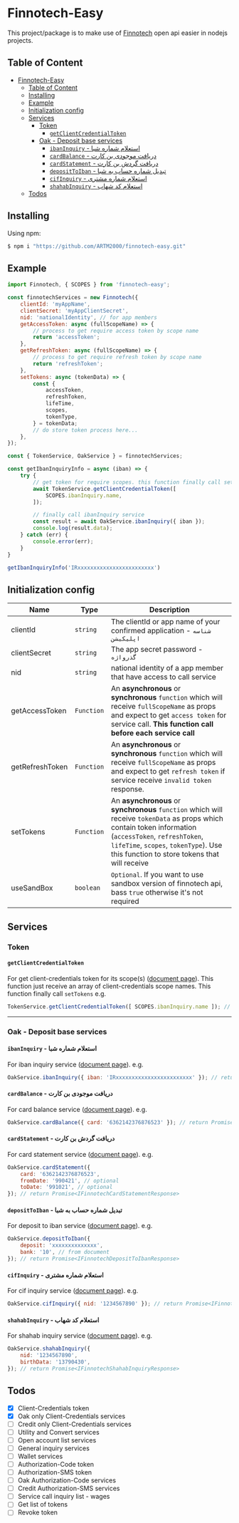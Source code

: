 # Finnotech-Easy
This project/package is to make use of [Finnotech](https://www.finnotech.ir?utm_medium=npm-package) open api easier in nodejs projects.

## Table of Content
- [Finnotech-Easy](#finnotech-easy)
  - [Table of Content](#table-of-content)
  - [Installing](#installing)
  - [Example](#example)
  - [Initialization config](#initialization-config)
  - [Services](#services)
    - [Token](#token)
      - [`getClientCredentialToken`](#getclientcredentialtoken)
    - [Oak - Deposit base services](#oak---deposit-base-services)
      - [`ibanInquiry` - استعلام شماره شبا](#ibaninquiry---استعلام-شماره-شبا)
      - [`cardBalance` - دریافت موجودی بن کارت](#cardbalance---دریافت-موجودی-بن-کارت)
      - [`cardStatement` - دریافت گردش بن کارت](#cardstatement---دریافت-گردش-بن-کارت)
      - [`depositToIban` - تبدیل شماره حساب به شبا](#deposittoiban---تبدیل-شماره-حساب-به-شبا)
      - [`cifInquiry` - استعلام شماره مشتری](#cifinquiry---استعلام-شماره-مشتری)
      - [`shahabInquiry` - استعلام کد شهاب](#shahabinquiry---استعلام-کد-شهاب)
  - [Todos](#todos)

## Installing
Using npm:
```bash
$ npm i "https://github.com/ARTM2000/finnotech-easy.git"
```

## Example
```js
import Finnotech, { SCOPES } from 'finnotech-easy';

const finnotechServices = new Finnotech({
    clientId: 'myAppName', 
    clientSecret: 'myAppClientSecret',
    nid: 'nationalIdentity', // for app members
    getAccessToken: async (fullScopeName) => {
        // process to get require access token by scope name
        return 'accessToken';
    },
    getRefreshToken: async (fullScopeName) => {
        // process to get require refresh token by scope name
        return 'refreshToken';
    },
    setTokens: async (tokenData) => {
        const { 
            accessToken, 
            refreshToken, 
            lifeTime, 
            scopes,
            tokenType,
        } = tokenData;
        // do store token process here...
    },
});

const { TokenService, OakService } = finnotechServices;

const getIbanInquiryInfo = async (iban) => {
    try {
        // get token for require scopes. this function finally call setTokens.
        await TokenService.getClientCredentialToken([
            SCOPES.ibanInquiry.name,
        ]);

        // finally call ibanInquiry service
        const result = await OakService.ibanInquiry({ iban });
        console.log(result.data);
    } catch (err) {
        console.error(err);
    }
}

getIbanInquiryInfo('IRxxxxxxxxxxxxxxxxxxxxxxxx')
```

## Initialization config
| Name | Type | Description |
| -------------- | -------------- | -------------- |
| clientId | `string` | The clientId or app name of your confirmed application - `شناسه اپلیکیشن` |
| clientSecret | `string` | The app secret password - `گذرواژه` |
| nid | `string` | national identity of a app member that have access to call service |
| getAccessToken | `Function` | An **asynchronous** or **synchronous** `function` which will receive `fullScopeName` as props and expect to get `access token` for service call. __This function call before each service call__ |
| getRefreshToken | `Function` | An **asynchronous** or **synchronous** `function` which will receive `fullScopeName` as props and expect to get `refresh token` if service receive `invalid token` response. |
| setTokens | `Function` | An **asynchronous** or **synchronous** `function` which will receive `tokenData` as props which contain token information (`accessToken`, `refreshToken`, `lifeTime`, `scopes`, `tokenType`). Use this function to store tokens that will receive |
| useSandBox | `boolean` | `Optional`. If you want to use sandbox version of finnotech api, bass `true` otherwise it's not required |

## Services
### Token
#### `getClientCredentialToken`
For get client-credentials token for its scope(s) ([document page](https://devbeta.finnotech.ir/boomrang-get-clientCredential-token.html?utm_medium=npm-package)). This function just receive an array of client-credentials scope names. This function finally call `setTokens` e.g.
```js
TokenService.getClientCredentialToken([ SCOPES.ibanInquiry.name ]); // return Promise<void>
```
<hr/>

### Oak - Deposit base services
#### `ibanInquiry` - استعلام شماره شبا
For iban inquiry service ([document page](https://devbeta.finnotech.ir/oak-ibanInquiry.html?utm_medium=npm-package)). e.g.
```js
OakService.ibanInquiry({ iban: 'IRxxxxxxxxxxxxxxxxxxxxxxxx' }); // return Promise<IFinnotechIbanInquiryResponse>
```
<!-- #### `groupIbanInquiry` -->

#### `cardBalance` - دریافت موجودی بن کارت
For card balance service ([document page](https://devbeta.finnotech.ir/oak-card-balance.html?utm_medium=npm-package)). e.g.
```js
OakService.cardBalance({ card: '6362142376876523' }); // return Promise<IFinnotechCardBalanceResponse>
```

#### `cardStatement` - دریافت گردش بن کارت
For card statement service ([document page](https://devbeta.finnotech.ir/oak-card-statement.html?utm_medium=npm-package)). e.g.
```js
OakService.cardStatement({
    card: '6362142376876523',
    fromDate: '990421', // optional
    toDate: '991021', // optional
}); // return Promise<IFinnotechCardStatementResponse>
```

#### `depositToIban` - تبدیل شماره حساب به شبا
For deposit to iban service ([document page](https://devbeta.finnotech.ir/oak-deposits-to-IBAN-get.html?utm_medium=npm-package)). e.g.
```js
OakService.depositToIban({
    deposit: 'xxxxxxxxxxxxxx',
    bank: '10', // from document
}); // return Promise<IFinnotechDepositToIbanResponse>
```

#### `cifInquiry` - استعلام شماره مشتری
For cif inquiry service ([document page](https://devbeta.finnotech.ir/oak-cifInquiry.html?utm_medium=npm-package)). e.g.
```js
OakService.cifInquiry({ nid: '1234567890' }); // return Promise<IFinnotechCifInquiryResponse>
```

#### `shahabInquiry` - استعلام کد شهاب
For shahab inquiry service ([document page](https://devbeta.finnotech.ir/oak-shahabInquiry.html?utm_medium=npm-package)). e.g.
```js
OakService.shahabInquiry({
    nid: '1234567890',
    birthData: '13790430',
}); // return Promise<IFinnotechShahabInquiryResponse>
```

## Todos
- [x] Client-Credentials token
- [x] Oak only Client-Credentials services
- [ ] Credit only Client-Credentials services
- [ ] Utility and Convert services
- [ ] Open account list services
- [ ] General inquiry services
- [ ] Wallet services
- [ ] Authorization-Code token
- [ ] Authorization-SMS token
- [ ] Oak Authorization-Code services
- [ ] Credit Authorization-SMS services
- [ ] Service call inquiry list - wages
- [ ] Get list of tokens
- [ ] Revoke token
